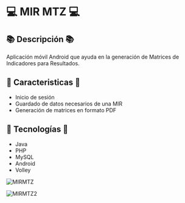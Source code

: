 # 💻 MIR MTZ 💻

## 📚 Descripción 📚
Aplicación móvil Android que ayuda en la generación de Matrices de Indicadores para Resultados.

## 🚀 Caracteristicas 🚀
- Inicio de sesión
- Guardado de datos necesarios de una MIR
- Generación de matrices en formato PDF

## 🚀 Tecnologías 🚀
- Java
- PHP
- MySQL
- Android
- Volley
  
![MIRMTZ](https://github.com/abelgrajales/MIR-MTZ/assets/158242303/8f1ed5c3-78d6-4d2b-a398-2dc24dc38c61)

![MIRMTZ2](https://github.com/abelgrajales/MIR-MTZ/assets/158242303/a50eec70-23bd-4fe1-b491-443636e6bbc2)

